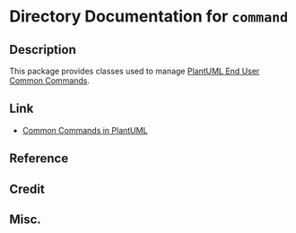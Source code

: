 # Directory Documentation for `command`

## Description
This package provides classes used to manage [PlantUML End User Common Commands](https://plantuml.com/commons).

## Link
- [Common Commands in PlantUML](https://plantuml.com/commons)

## Reference

## Credit

## Misc.

